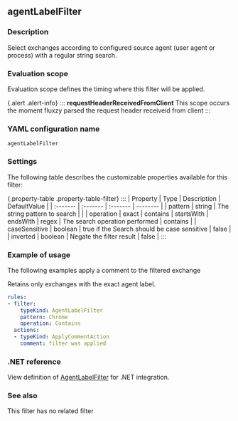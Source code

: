 ## agentLabelFilter

### Description

Select exchanges according to configured source agent (user agent or process) with a regular string search.

### Evaluation scope

Evaluation scope defines the timing where this filter will be applied. 

{.alert .alert-info}
:::
**requestHeaderReceivedFromClient** This scope occurs the moment fluxzy parsed the request header receiveid from client
:::

### YAML configuration name

    agentLabelFilter

### Settings

The following table describes the customizable properties available for this filter: 

{.property-table .property-table-filter}
:::
| Property | Type | Description | DefaultValue |
| :------- | :------- | :------- | -------- |
| pattern | string | The string pattern to search |  |
| operation | exact \| contains \| startsWith \| endsWith \| regex | The search operation performed | contains |
| caseSensitive | boolean | true if the Search should be case sensitive | false |
| inverted | boolean | Negate the filter result | false |
:::

### Example of usage

The following examples apply a comment to the filtered exchange

Retains only exchanges with the exact agent label.

```yaml
rules:
- filter:
    typeKind: AgentLabelFilter
    pattern: Chrome
    operation: Contains
  actions:
  - typeKind: ApplyCommentAction
    comment: filter was applied
```


### .NET reference

View definition of [AgentLabelFilter](https://docs.fluxzy.io/api/Fluxzy.Rules.Filters.RequestFilters.AgentLabelFilter.html) for .NET integration.

### See also

This filter has no related filter

